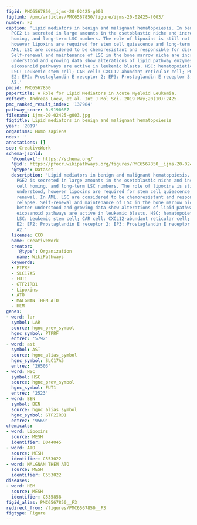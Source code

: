 ```yaml
---
figid: PMC6567850__ijms-20-02425-g003
figlink: /pmc/articles/PMC6567850/figure/ijms-20-02425-f003/
number: F3
caption: 'Lipid mediators in benign and malignant hematopoiesis. In benign hematopoiesis,
  PGE2 is secreted in large amounts in the osetoblastic niche and increases stem cell
  homing, and long-term LSC numbers. The role of lipoxins is still not fully understood,
  however lipoxins are required for stem cell quiescence and long-term renewal. In
  AML, LSC are considered to be chemoresistant and responsible for disease relapse.
  Self-renewal and maintenance of LSC in the bone marrow niche are increasingly better
  understood and growing data show alterations of lipid pathway enzymes suggesting
  eicosanoid pathways are active in leukemic blasts. HSC: hematopoietic stem cell,
  LSC: Leukemic stem cell; CAR cell: CXCL12-abundant reticular cell; PGE2: Prostaglandin
  E2; EP2: Prostaglandin E receptor 2; EP3: Prostaglandin E receptor 3; PLA2: Phospholipase
  A2.'
pmcid: PMC6567850
papertitle: A Role for Lipid Mediators in Acute Myeloid Leukemia.
reftext: Andreas Loew, et al. Int J Mol Sci. 2019 May;20(10):2425.
pmc_ranked_result_index: '137984'
pathway_score: 0.9190687
filename: ijms-20-02425-g003.jpg
figtitle: Lipid mediators in benign and malignant hematopoiesis
year: '2019'
organisms: Homo sapiens
ndex: ''
annotations: []
seo: CreativeWork
schema-jsonld:
  '@context': https://schema.org/
  '@id': https://pfocr.wikipathways.org/figures/PMC6567850__ijms-20-02425-g003.html
  '@type': Dataset
  description: 'Lipid mediators in benign and malignant hematopoiesis. In benign hematopoiesis,
    PGE2 is secreted in large amounts in the osetoblastic niche and increases stem
    cell homing, and long-term LSC numbers. The role of lipoxins is still not fully
    understood, however lipoxins are required for stem cell quiescence and long-term
    renewal. In AML, LSC are considered to be chemoresistant and responsible for disease
    relapse. Self-renewal and maintenance of LSC in the bone marrow niche are increasingly
    better understood and growing data show alterations of lipid pathway enzymes suggesting
    eicosanoid pathways are active in leukemic blasts. HSC: hematopoietic stem cell,
    LSC: Leukemic stem cell; CAR cell: CXCL12-abundant reticular cell; PGE2: Prostaglandin
    E2; EP2: Prostaglandin E receptor 2; EP3: Prostaglandin E receptor 3; PLA2: Phospholipase
    A2.'
  license: CC0
  name: CreativeWork
  creator:
    '@type': Organization
    name: WikiPathways
  keywords:
  - PTPRF
  - SLC17A5
  - FUT1
  - GTF2IRD1
  - Lipoxins
  - ATO
  - MALGNAN THEM ATO
  - HEM
genes:
- word: lar
  symbol: LAR
  source: hgnc_prev_symbol
  hgnc_symbol: PTPRF
  entrez: '5792'
- word: ast
  symbol: AST
  source: hgnc_alias_symbol
  hgnc_symbol: SLC17A5
  entrez: '26503'
- word: HSC
  symbol: HSC
  source: hgnc_prev_symbol
  hgnc_symbol: FUT1
  entrez: '2523'
- word: BEN
  symbol: BEN
  source: hgnc_alias_symbol
  hgnc_symbol: GTF2IRD1
  entrez: '9569'
chemicals:
- word: Lipoxins
  source: MESH
  identifier: D044045
- word: ATO
  source: MESH
  identifier: C553022
- word: MALGNAN THEM ATO
  source: MESH
  identifier: C553022
diseases:
- word: HEM
  source: MESH
  identifier: C535858
figid_alias: PMC6567850__F3
redirect_from: /figures/PMC6567850__F3
figtype: Figure
---
```

